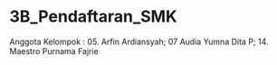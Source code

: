 # 3B_Pendaftaran_SMK
Anggota Kelompok : 05. Arfin Ardiansyah; 07 Audia Yumna Dita P; 14. Maestro Purnama Fajrie
